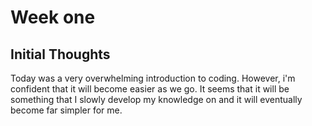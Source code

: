 # Week one
## Initial Thoughts
<p> Today was a very overwhelming introduction to coding. However, i'm confident that it will become easier as we go. It seems that it will be something that I slowly develop my knowledge on and it will eventually become far simpler for me. </p>
